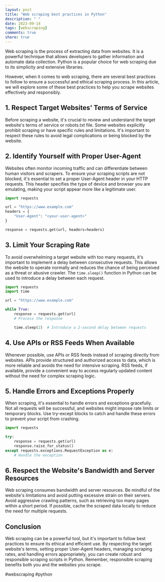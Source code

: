 ```yaml
---
layout: post
title: "Web scraping best practices in Python"
description: " "
date: 2023-09-14
tags: [webscraping]
comments: true
share: true
---
```


Web scraping is the process of extracting data from websites. It is a powerful technique that allows developers to gather information and automate data collection. Python is a popular choice for web scraping due to its simplicity and extensive libraries.

However, when it comes to web scraping, there are several best practices to follow to ensure a successful and ethical scraping process. In this article, we will explore some of these best practices to help you scrape websites effectively and responsibly.

## 1. Respect Target Websites' Terms of Service ##

Before scraping a website, it's crucial to review and understand the target website's terms of service or robots.txt file. Some websites explicitly prohibit scraping or have specific rules and limitations. It's important to respect these rules to avoid legal complications or being blocked by the website.

## 2. Identify Yourself with Proper User-Agent ##

Websites often monitor incoming traffic and can differentiate between human visitors and scrapers. To ensure your scraping scripts are not blocked, it's essential to set a proper User-Agent header in your HTTP requests. This header specifies the type of device and browser you are emulating, making your script appear more like a legitimate user.

```python
import requests

url = "https://www.example.com"
headers = {
    "User-Agent": "<your-user-agent>"
}

response = requests.get(url, headers=headers)
```

## 3. Limit Your Scraping Rate ##

To avoid overwhelming a target website with too many requests, it's important to implement a delay between consecutive requests. This allows the website to operate normally and reduces the chance of being perceived as a threat or abusive crawler. The `time.sleep()` function in Python can be used to introduce a delay between each request.

```python
import requests
import time

url = "https://www.example.com"

while True:
    response = requests.get(url)
    # Process the response

    time.sleep(2)  # Introduce a 2-second delay between requests
```

## 4. Use APIs or RSS Feeds When Available ##

Whenever possible, use APIs or RSS feeds instead of scraping directly from websites. APIs provide structured and authorized access to data, which is more reliable and avoids the need for intensive scraping. RSS feeds, if available, provide a convenient way to access regularly updated content without the need for complex scraping logic.

## 5. Handle Errors and Exceptions Properly ##

When scraping, it's essential to handle errors and exceptions gracefully. Not all requests will be successful, and websites might impose rate limits or temporary blocks. Use try-except blocks to catch and handle these errors to prevent your script from crashing.

```python
import requests

try:
    response = requests.get(url)
    response.raise_for_status()
except requests.exceptions.RequestException as e:
    # Handle the exception
```

## 6. Respect the Website's Bandwidth and Server Resources ##

Web scraping consumes bandwidth and server resources. Be mindful of the website's limitations and avoid putting excessive strain on their servers. Avoid aggressive crawling patterns, such as retrieving too many pages within a short period. If possible, cache the scraped data locally to reduce the need for multiple requests.

## Conclusion ##

Web scraping can be a powerful tool, but it's important to follow best practices to ensure its ethical and efficient use. By respecting the target website's terms, setting proper User-Agent headers, managing scraping rates, and handling errors appropriately, you can create robust and responsible scraping scripts in Python. Remember, responsible scraping benefits both you and the websites you scrape.

#webscraping #python